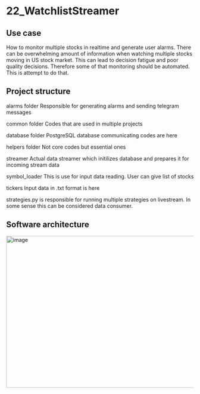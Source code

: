 # 22_WatchlistStreamer

## Use case 

How to monitor multiple stocks in realtime and generate user alarms. There can be overwhelming amount of information when watching multiple stocks moving in US stock market. This can lead to decision fatigue and poor quality decisions.
Therefore some of that monitoring should be automated. This is attempt to do that. 


## Project structure

alarms folder 
Responsible for generating alarms and sending telegram messages

common folder
Codes that are used in multiple projects

database folder
PostgreSQL database communicating codes are here

helpers folder
Not core codes but essential ones

streamer
Actual data streamer which initilizes database and prepares it for incoming stream data

symbol_loader
This is use for input data reading. User can give list of stocks

tickers
Input data in .txt format is here

strategies.py is responsible for running multiple strategies on livestream. In some sense this can be considered data consumer.


## Software architecture

<img width="557" height="407" alt="image" src="https://github.com/user-attachments/assets/4f6b52da-a1d4-4f2d-a4ac-099968bffda9" />
